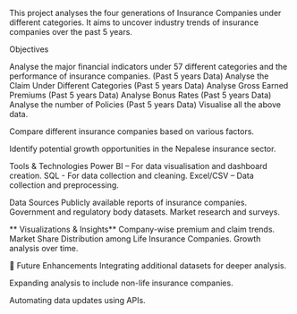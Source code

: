 This project analyses the four generations of Insurance Companies under different categories. It aims to uncover industry trends of insurance companies over the past 5 years.

Objectives

Analyse the major financial indicators under 57 different categories and the performance of insurance companies. (Past 5 years Data)
Analyse the Claim Under Different Categories (Past 5 years Data)
Analyse Gross Earned Premiums (Past 5 years Data)
Analyse Bonus Rates (Past 5 years Data)
Analyse the number of Policies (Past 5 years Data)
Visualise all the above data.

Compare different insurance companies based on various factors.

Identify potential growth opportunities in the Nepalese insurance sector.

Tools & Technologies Power BI – For data visualisation and dashboard creation. SQL - For data collection and cleaning. Excel/CSV – Data collection and preprocessing.

Data Sources Publicly available reports of insurance companies. Government and regulatory body datasets. Market research and surveys.

** Visualizations & Insights** Company-wise premium and claim trends. Market Share Distribution among Life Insurance Companies. Growth analysis over time.

🚀 Future Enhancements Integrating additional datasets for deeper analysis.

Expanding analysis to include non-life insurance companies.

Automating data updates using APIs.
